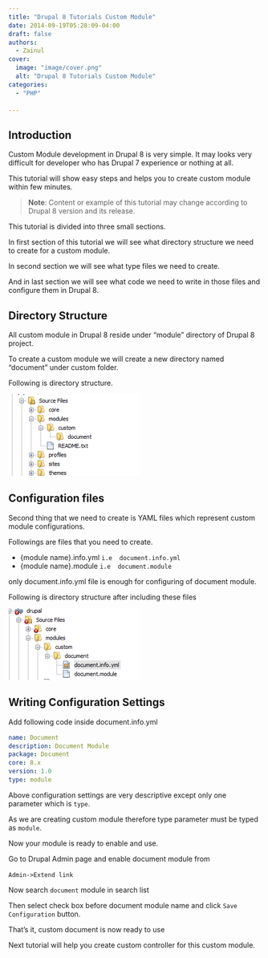 ```yaml
---
title: "Drupal 8 Tutorials Custom Module"
date: 2014-09-19T05:28:09-04:00
draft: false
authors:
  - Zainul
cover:
  image: "image/cover.png"
  alt: "Drupal 8 Tutorials Custom Module"
categories: 
  - "PHP"
  
---
```



## Introduction

Custom Module development in Drupal 8 is very simple. It may looks very difficult for developer who has Drupal 7 experience or nothing at all.

This tutorial will show easy steps and helps you to create custom module within few minutes.

> **Note**: Content or example of this tutorial may change according to Drupal 8 version and its release.

This tutorial is divided into three small sections.

In first section of this tutorial we will see what directory structure we need to create for a custom module.

In second section we will see what type files we need to create.

And in last section we will see what code we need to write in those files and configure them in Drupal 8.

## Directory Structure

All custom module in Drupal 8 reside under “module” directory of Drupal 8 project.

To create a custom module we will create a new directory named “document” under custom folder.

Following is directory structure.


![drupal-8 custom module document direcroty structure](image/drupal-8-custom-module-document-direcroty-structure.png)





## Configuration files
Second thing that we need to create is YAML files which represent custom module configurations.

Followings are files that you need to create.

- {module name}.info.yml   ``i.e  document.info.yml``
- {module name}.module   ``i.e  document.module``

only document.info.yml file is enough for configuring of document module.

Following is directory structure after including these files


![drupal-8 document yml directory structure](image/drupal-8-document-yml-directory-structure.png)





## Writing Configuration Settings
Add following code inside document.info.yml


```yml
name: Document
description: Document Module
package: Document
core: 8.x
version: 1.0
type: module
```



Above configuration settings are very descriptive except only one parameter which is ``type``.

As we are creating custom module therefore type parameter must be typed as ``module``.

Now your module is ready to enable and use.

Go to Drupal Admin page and enable document module from

``Admin->Extend link``

Now search ``document`` module in search list

Then select check box before document module name and click ``Save Configuration`` button.

That’s it, custom document is now ready to use

Next tutorial will help you create custom controller for this custom module.